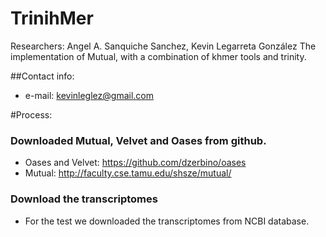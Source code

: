 # TrinihMer
Researchers: Angel A. Sanquiche Sanchez, Kevin Legarreta González
The implementation of Mutual, with a combination of khmer tools and trinity.

##Contact info:
- e-mail: kevinleglez@gmail.com

#Process:

### Downloaded Mutual, Velvet and Oases from github. 
- Oases and Velvet: https://github.com/dzerbino/oases
- Mutual: http://faculty.cse.tamu.edu/shsze/mutual/

### Download the transcriptomes
- For the test we downloaded the transcriptomes from NCBI database.
